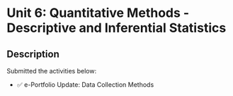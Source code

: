 # Unit 6: Quantitative Methods - Descriptive and Inferential Statistics

## Description

Submitted the activities below:
- ✅ e-Portfolio Update: Data Collection Methods








